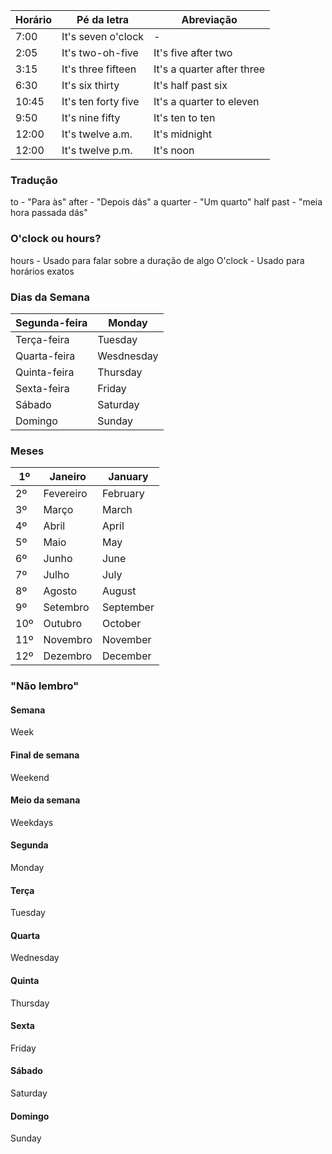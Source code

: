 
| Horário | Pé da letra         | Abreviação                 |
| ------- | ------------------- | -------------------------- |
| 7:00    | It's seven o'clock  | -                          |
| 2:05    | It's two-oh-five    | It's five after two        |
| 3:15    | It's three fifteen  | It's a quarter after three |
| 6:30    | It's six thirty     | It's half past six         |
| 10:45   | It's ten forty five | It's a quarter to eleven   |
| 9:50    | It's nine fifty     | It's ten to ten            |
| 12:00   | It's twelve a.m.    | It's midnight              |
| 12:00   | It's twelve p.m.    | It's noon                  |
### Tradução
to - "Para às"
after - "Depois dás"
a quarter - "Um quarto"
half past - "meia hora passada dás"
### O'clock ou hours?
hours - Usado para falar sobre a duração de algo
O'clock - Usado para horários exatos
### Dias da Semana
| Segunda-feira | Monday     |
| ------------- | ---------- |
| Terça-feira   | Tuesday    |
| Quarta-feira  | Wesdnesday |
| Quinta-feira  | Thursday   |
| Sexta-feira   | Friday     |
| Sábado        | Saturday   |
| Domingo       | Sunday     |
### Meses

| 1º  | Janeiro   | January   |
| --- | --------- | --------- |
| 2º  | Fevereiro | February  |
| 3º  | Março     | March     |
| 4º  | Abril     | April     |
| 5º  | Maio      | May       |
| 6º  | Junho     | June      |
| 7º  | Julho     | July      |
| 8º  | Agosto    | August    |
| 9º  | Setembro  | September |
| 10º | Outubro   | October   |
| 11º | Novembro  | November  |
| 12º | Dezembro  | December  |


### "Não lembro"
#### Semana
Week
#### Final de semana
Weekend
#### Meio da semana
Weekdays


#### Segunda
Monday
#### Terça
Tuesday
#### Quarta
Wednesday
#### Quinta
Thursday
#### Sexta
Friday
#### Sábado
Saturday
#### Domingo
Sunday
